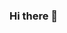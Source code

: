 ### Hi there 👋

<!--
**benfabio/benfabio** is a ✨ _special_ ✨ repository because its `README.md` (this file) appears on your GitHub profile.

Here are some ideas to get you started:

### - 🔭 I’m currently working on: modelling the patterns and drivers in global marine plankton species diversity and composition, and investigating how the latter relate to ecosystem functioning, based on field observations and statistical empirical modelling.
### - 🌱 I’m currently learning German. It's not easy.
### - 👯 I’m looking to collaborate on projects aiming to achieve better biodiversity conservation, on land or in the oceans.
### - 🤔 I’m looking for help with building and analyzing co-occurrence networks with R based on community tables.
### - 💬 Ask me about copepods. Trust me they are amazing. You could also ask me about: species distribution modelling (SDM), multivariate data analysis (PCA, MCA, CA, clustering, etc.), data/time series analysis, functional diversity indices, zooplankton imaging data, mapping, data vizualisation with the ggplot2 R package.
### - 📫 How to reach me: fabio.benedetti@usys.ethz.ch 
### - 😄 Pronouns: he/him but some friends also call me the piglet.
### - ⚡ Fun fact: I can model climate change impacts on global marine diversity but I still can't use a bicycle.
--> 
